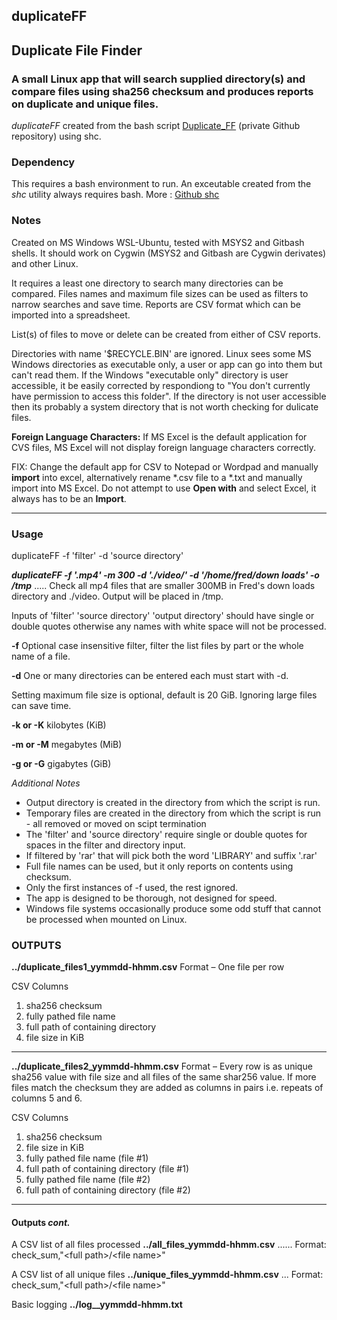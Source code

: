 ## duplicateFF    
## Duplicate File Finder
### A small Linux app that will search supplied directory(s) and compare files using sha256 checksum and produces reports on duplicate and unique files.      

*duplicateFF* created from the bash script [Duplicate_FF](https://github.com/Jim-JMCD/Duplicate-File-Finder) (private Github repository) using shc. 

### Dependency
This requires a bash environment to run. 
An exceutable created from the *shc* utility always requires bash. More : [Github shc](https://github.com/neurobin/shc)   
                                                                              
### Notes
Created on MS Windows WSL-Ubuntu, tested with MSYS2 and Gitbash shells.  It should work on Cygwin (MSYS2 and Gitbash are Cygwin derivates) and other Linux.                                                     

It requires a least one directory to search many directories can be compared.  Files names and maximum file sizes can be used as filters to narrow searches and save time. Reports are CSV format which can be imported into a spreadsheet. 

List(s) of files to move or delete can be created from either of CSV reports. 

Directories with name '$RECYCLE.BIN' are ignored. Linux sees some MS Windows directories as executable only, a user or app can go into them but can't read them. If the Windows "executable only" directory is user accessible, it be easily corrected by respondiong to "You don't currently have permission to access this folder".  If the directory is not user accessible then its probably a system directory that is not worth checking for dulicate files.  

__Foreign Language Characters:__ If MS Excel is the default application for CVS files, MS Excel will not display foreign language characters correctly.  

FIX: Change the default app for CSV to Notepad or Wordpad and manually __import__ into excel, alternatively rename *.csv file to a *.txt and manually import into MS Excel. Do not attempt to use __Open with__ and select Excel, it always has to be an __Import__.   
  
__________________________________________________________________________________________

### Usage 
duplicateFF -f 'filter' -d 'source directory' 

**_duplicateFF -f '.mp4' -m 300 -d './video/' -d '/home/fred/down loads' -o /tmp_** ..... Check all mp4 files that are smaller 300MB in Fred's down loads directory and ./video. Output will be placed in /tmp.   

Inputs of 'filter' 'source directory' 'output directory' should have single or double quotes otherwise any names with white space will not be processed.


**-f** Optional case insensitive filter, filter the list files by part or the whole name of a file. 

**-d** One or many directories can be entered each must start with -d.  

Setting maximum file size is optional, default is 20 GiB.  Ignoring large files can save time.

**-k or -K** kilobytes (KiB)

**-m or -M** megabytes (MiB)

**-g or -G** gigabytes (GiB)
    
_Additional Notes_
* Output directory is created in the directory from which the script is run.
* Temporary files are created in the directory from which the script is run - all removed or moved on scipt termination
* The 'filter' and 'source directory' require single or double quotes for spaces in the filter and directory input.
* If filtered by 'rar' that will pick both the word 'LIBRARY' and suffix '.rar'
* Full file names can be used, but it only reports on contents using checksum.  
* Only the first instances of -f used, the rest ignored.
* The app is designed to be thorough, not designed for speed.
* Windows file systems occasionally produce some odd stuff that cannot be processed when mounted on Linux.

### OUTPUTS 
 
__../duplicate_files1_yymmdd-hhmm.csv__  Format – One file per row

CSV Columns 
1. sha256 checksum
2. fully pathed file name
3. full path of containing directory
4. file size in KiB
------------------------------------

__../duplicate_files2_yymmdd-hhmm.csv__  Format – Every row is as unique sha256 value with file size and all files of the same shar256 value. If more files match the checksum they are added as columns in <file> <directory> pairs i.e. repeats of columns 5 and 6.  

CSV Columns
1. sha256 checksum
2. file size in KiB 
3. fully pathed file name (file #1)
4. full path of containing directory (file #1)
5. fully pathed file name (file #2)
6. full path of containing directory (file #2)
------------------------------------
#### Outputs _cont._
A CSV list of all files processed __../all_files_yymmdd-hhmm.csv__   ...... Format: check_sum,\"\<full path\>\/\<file name\>\"

A CSV list of all unique files  __../unique_files_yymmdd-hhmm.csv__  ... Format: check_sum,\"\<full path\>\/\<file name\>\"

Basic logging __../log__yymmdd-hhmm.txt__  
   


